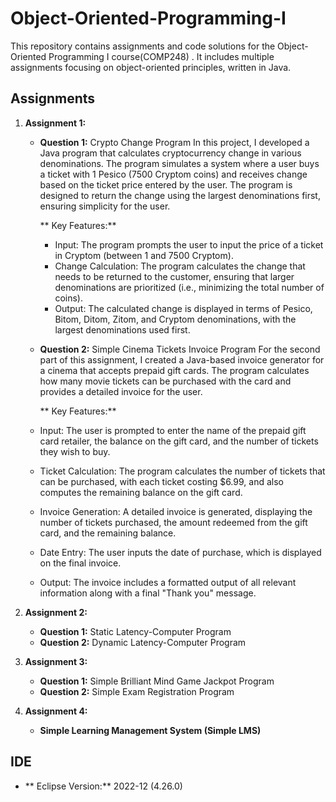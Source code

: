 # Object-Oriented-Programming-I

This repository contains assignments and code solutions for the Object-Oriented Programming I course(COMP248) . It includes multiple assignments focusing on object-oriented principles, written in Java.

## Assignments

1. **Assignment 1:**

   - **Question 1:** Crypto Change Program
     In this project, I developed a Java program that calculates cryptocurrency change in various denominations. The program simulates a system where a user buys a ticket with 1 Pesico (7500 Cryptom coins) and receives change based on the ticket price entered by the user. The program is designed to return the change using the largest denominations first, ensuring simplicity for the user.

     ** Key Features:**

     - Input: The program prompts the user to input the price of a ticket in Cryptom (between 1 and 7500 Cryptom).
     - Change Calculation: The program calculates the change that needs to be returned to the customer, ensuring that larger denominations are prioritized (i.e., minimizing the total number of coins).
     - Output: The calculated change is displayed in terms of Pesico, Bitom, Ditom, Zitom, and Cryptom denominations, with the largest denominations used first.

   - **Question 2:** Simple Cinema Tickets Invoice Program
     For the second part of this assignment, I created a Java-based invoice generator for a cinema that accepts prepaid gift cards. The program calculates how many movie tickets can be purchased with the card and provides a detailed invoice for the user.

     ** Key Features:**

   - Input: The user is prompted to enter the name of the prepaid gift card retailer, the balance on the gift card, and the number of tickets they wish to buy.
   - Ticket Calculation: The program calculates the number of tickets that can be purchased, with each ticket costing $6.99, and also computes the remaining balance on the gift card.
   - Invoice Generation: A detailed invoice is generated, displaying the number of tickets purchased, the amount redeemed from the gift card, and the remaining balance.
   - Date Entry: The user inputs the date of purchase, which is displayed on the final invoice.
   - Output: The invoice includes a formatted output of all relevant information along with a final "Thank you" message.

2. **Assignment 2:**
   - **Question 1:** Static Latency-Computer Program
   - **Question 2:** Dynamic Latency-Computer Program
3. **Assignment 3:**
   - **Question 1:** Simple Brilliant Mind Game Jackpot Program
   - **Question 2:** Simple Exam Registration Program
4. **Assignment 4:**
   - **Simple Learning Management System (Simple LMS)**

## IDE

- ** Eclipse Version:** 2022-12 (4.26.0)
